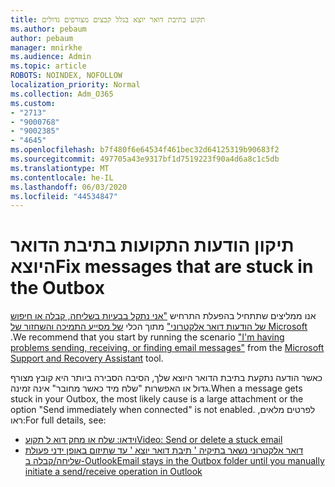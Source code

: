 ```yaml
---
title: תקוע בתיבת דואר יוצא בגלל קבצים מצורפים גדולים
ms.author: pebaum
author: pebaum
manager: mnirkhe
ms.audience: Admin
ms.topic: article
ROBOTS: NOINDEX, NOFOLLOW
localization_priority: Normal
ms.collection: Adm_O365
ms.custom:
- "2713"
- "9000768"
- "9002385"
- "4645"
ms.openlocfilehash: b7f480f6e64534f461bec32d64125319b90683f2
ms.sourcegitcommit: 497705a43e9317bf1d7519223f90a4d6a8c1c5db
ms.translationtype: MT
ms.contentlocale: he-IL
ms.lasthandoff: 06/03/2020
ms.locfileid: "44534847"
---
```

# <a name="fix-messages-that-are-stuck-in-the-outbox"></a><span data-ttu-id="623b3-102">תיקון הודעות התקועות בתיבת הדואר היוצא</span><span class="sxs-lookup"><span data-stu-id="623b3-102">Fix messages that are stuck in the Outbox</span></span>

<span data-ttu-id="623b3-103">אנו ממליצים שתתחיל בהפעלת התרחיש ["אני נתקל בבעיות בשליחה, קבלה או חיפוש של הודעות דואר אלקטרוני"](https://aka.ms/SaRA-OutlookSendReceive) מתוך הכלי [של מסייע התמיכה והשחזור של Microsoft](https://diagnostics.office.com/#/) .</span><span class="sxs-lookup"><span data-stu-id="623b3-103">We recommend that you start by running the scenario ["I'm having problems sending, receiving, or finding email messages"](https://aka.ms/SaRA-OutlookSendReceive) from the [Microsoft Support and Recovery Assistant](https://diagnostics.office.com/#/) tool.</span></span>

<span data-ttu-id="623b3-104">כאשר הודעה נתקעת בתיבת הדואר היוצא שלך, הסיבה הסבירה ביותר היא קובץ מצורף גדול או האפשרות "שלח מיד כאשר מחובר" אינה זמינה.</span><span class="sxs-lookup"><span data-stu-id="623b3-104">When a message gets stuck in your Outbox, the most likely cause is a large attachment or the option "Send immediately when connected" is not enabled.</span></span>
<span data-ttu-id="623b3-105">לפרטים מלאים, ראו:</span><span class="sxs-lookup"><span data-stu-id="623b3-105">For full details, see:</span></span>
- [<span data-ttu-id="623b3-106">וידאו: שלח או מחק דוא ל תקוע</span><span class="sxs-lookup"><span data-stu-id="623b3-106">Video: Send or delete a stuck email</span></span>](https://support.office.com/article/Video-Send-or-delete-an-email-stuck-in-your-outbox-26d5d34a-4e5f-444a-a9e8-44db04a94dec) 
- [<span data-ttu-id="623b3-107">דואר אלקטרוני נשאר בתיקיה ' תיבת דואר יוצא ' עד שתיזום באופן ידני פעולת שליחה/קבלה ב-Outlook</span><span class="sxs-lookup"><span data-stu-id="623b3-107">Email stays in the Outbox folder until you manually initiate a send/receive operation in Outlook</span></span>](https://support.microsoft.com/help/2797572/email-stays-in-the-outbox-folder-until-you-manually-initiate-a-send-re)
